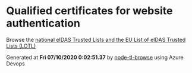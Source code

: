 # Qualified certificates for website authentication 
 Browse the [national eIDAS Trusted Lists and the EU List of eIDAS Trusted Lists (LOTL)](https://webgate.ec.europa.eu/tl-browser/#/) 
 
 
Generated at **Fri 07/10/2020  0:02:51.37** by [node-tl-browse](https://github.com/ymedlop/node-tl-browser) using Azure Devops 
